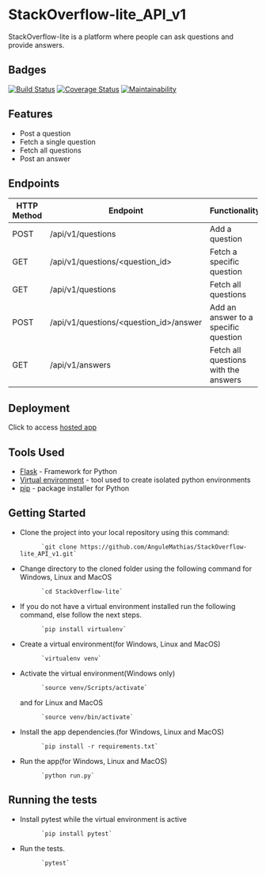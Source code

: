 # StackOverflow-lite_API_v1
StackOverflow-lite is a platform where people can ask questions and provide answers.

## Badges

[![Build Status](https://travis-ci.org/AnguleMathias/StackOverflow-lite_API_v1.svg?branch=develop)](https://travis-ci.org/AnguleMathias/StackOverflow-lite_API_v1)
[![Coverage Status](https://coveralls.io/repos/github/AnguleMathias/StackOverflow-lite_API_v1/badge.svg?branch=develop)](https://coveralls.io/github/AnguleMathias/StackOverflow-lite_API_v1?branch=develop)
[![Maintainability](https://api.codeclimate.com/v1/badges/9a5fcbd2a03a937ee335/maintainability)](https://codeclimate.com/github/AnguleMathias/StackOverflow-lite_API_v1/maintainability)


## Features

* Post a question
* Fetch a single question
* Fetch all questions
* Post an answer

## Endpoints

HTTP Method|Endpoint|Functionality
-----------|--------|-------------
POST|/api/v1/questions|Add a question
GET|/api/v1/questions/<question_id>|Fetch a specific question
GET|/api/v1/questions|Fetch all questions
POST|/api/v1/questions/<question_id>/answer|Add an answer to a specific question
GET|/api/v1/answers|Fetch all questions with the answers

## Deployment

Click to access [hosted app](https://stackoverflow-lite-mathias.herokuapp.com/api/v1/questions)

## Tools Used

* [Flask](http://flask.pocoo.org/) - Framework for Python
* [Virtual environment](https://virtualenv.pypa.io/en/stable/) - tool used to create isolated python environments
* [pip](https://pip.pypa.io/en/stable/) - package installer for Python


## Getting Started


* Clone the project into your local repository using this command:

            `git clone https://github.com/AnguleMathias/StackOverflow-lite_API_v1.git`

* Change directory to the cloned folder using the following command for Windows, Linux and MacOS

            `cd StackOverflow-lite`

* If you do not have a virtual environment installed run the following command, else follow the next steps.

            `pip install virtualenv`
            
* Create a virtual environment(for Windows, Linux and MacOS)

            `virtualenv venv`

* Activate the virtual environment(Windows only)

            `source venv/Scripts/activate`

     and for Linux and MacOS

            `source venv/bin/activate`

* Install the app dependencies.(for Windows, Linux and MacOS)

            `pip install -r requirements.txt`

* Run the app(for Windows, Linux and MacOS)

            `python run.py`


## Running the tests

* Install pytest while the virtual environment is active

            `pip install pytest`

* Run the tests.

            `pytest`

